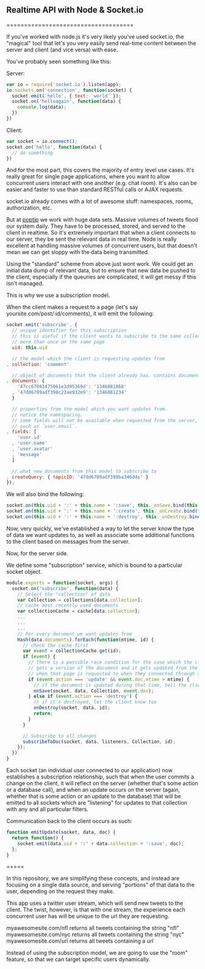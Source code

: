 ## Realtime API with Node & Socket.io
====================================

If you've worked with node.js it's very likely you've used socket.io, the "magical" tool that let's you very easily send real-time content between the server and client (and vice versa) with ease.

You've probably seen something like this:

Server:

```js
var io = require('socket.io').listen(app);
io.sockets.on('connection', function(socket) {
  socket.emit('hello', { text: 'world' });
  socket.on('helloagain', function(data) {
    console.log(data);
  })
})
```

Client:

```js
var socket = io.connect();
socket.on('hello', function(data) {
  // do something
})
```

And for the most part, this covers the majority of entry level use cases.  It's really great for single page applications, where you want to allow concurrent users interact with one another (e.g. chat room).  It's also can be easier and faster to use than standard RESTful calls or AJAX requests.

socket.io already comes with a lot of awesome stuff: namespaces, rooms, authorization, etc.

But at [poptip](http://poptip.com) we work with huge data sets.  Massive volumes of tweets flood our system daily.  They have to be processed, stored, and served to the client in realtime.  So it's extremely important that when a client connects to our server, they be sent the relevant data in real time.  Node is really excellent at handling massive volumes of concurrent users, but that doesn't mean we can get sloppy with the data being transmitted.

Using the "standard" scheme from above just wont work.  We could get an initial data dump of relevant data, but to ensure that new data be pushed to the client, especially if the queuries are complicated, it will get messy if this isn't managed.

This is why we use a subscription model.

When the client makes a request to a page (let's say yoursite.com/post/:id/comments), it will emit the following:

```js
socket.emit('subscribe', {
  // unique identifier for this subscription
  // this is useful if the client wants to subscribe to the same collection
  // more than once on the same page
  uid: this.uid

  // the model which the client is requesting updates from
, collection: 'comment'

  // object of documents that the client already has. contains document `id` as key and the `mtime` as the value.
, documents: {
    '47cc67093475061e3d95369d': '1346881868'
  , '47dd6709adf398c23ae932e9': '1346881234'
  }

  // properties from the model which you want updates from.
  // notice the namespacing.
  // some fields will not be available when requested from the server,
  // such as `user.email`.
, fields: [ 
    'user.id'
  , 'user.name'
  , 'user.avatar'
  , 'message'
  ]

  // what new documents from this model to subscribe to
, createQuery: { topicID: '47dd6709adf398ba346d4s' }
});
```

We will also bind the following:

```js
socket.on(this.uid + ':' + this.name + ':save', this._onSave.bind(this));
socket.on(this.uid + ':' + this.name + ':create', this._onCreate.bind(this));
socket.on(this.uid + ':' + this.name + ':destroy', this._onDestroy.bind(this));
```

Now, very quickly, we've established a way to let the server know the type of data we want updates to, as well as associate some additional functions to the client based on messages from the server.

Now, for the server side.

We define some "subscription" service, which is bound to a particular socket object.

```js
module.exports = function(socket, args) {
  socket.on('subscribe', function(data) {
    // Select the "collection" of data
    var Collection = collections[data.collection];
    // cache most recently used documents
    var collectionCache = cache[data.collection];
    ...
    ...
    ...
    // For every document we want updates from
    Hash(data.documents).forEach(function(mtime, id) {
      // check the cache first
      var event = collectionCache.get(id);
      if (event) {
        // there is a possible race condition for the case which the client
        // gets a version of the document and it gets updated from the time
        // when that page is requested to when they connected through socket.io
        if (event.action === 'update' && event.doc.mtime > mtime) {
          // if the document is updated during that time, tell the client
          onSave(socket, data, Collection, event.doc);
        } else if (event.action === 'destroy') {
          // if it's destroyed, let the client know too
          onDestroy(socket, data, id);
          return;
        }
      }

      // Subscribe to all changes
      subscribeToDoc(socket, data, listeners, Collection, id);
    });
  })
}
```

Each socket (an individual user connected to our application) now establishes a subscription relationship, such that when the user commits a change on the client, it will reflect on the server (whether that's some action or a database call), and when an update occurs on the server (again, whether that is some action or an update to the database) that will be emitted to all sockets which are "listening" for updates to that collection with any and all particular filters.

Communication back to the client occurs as such:

```js
function emitUpdate(socket, data, doc) {
  return function() {
    socket.emit(data.uid + ':' + data.collection + ':save', doc);
  };
}
```

=====

In this repository, we are simplifying these concepts, and instead are focusing on a single data source, and serving "portions" of that data to the user, depending on the request they make.

This app uses a twitter user stream, which will send new tweets to the client.  The twist, however, is that with one stream, the experience each concurrent user has will be unique to the url they are requesting.

myawesomesite.com/nfl returns all tweets containing the string "nfl"
myawesomesite.com/nyc returns all tweets containing the string "nyc"
myawesomesite.com/url returns all tweets containing a url

Instead of using the subscription model, we are going to use the "room" feature, so that we can target specific users dynamically.

